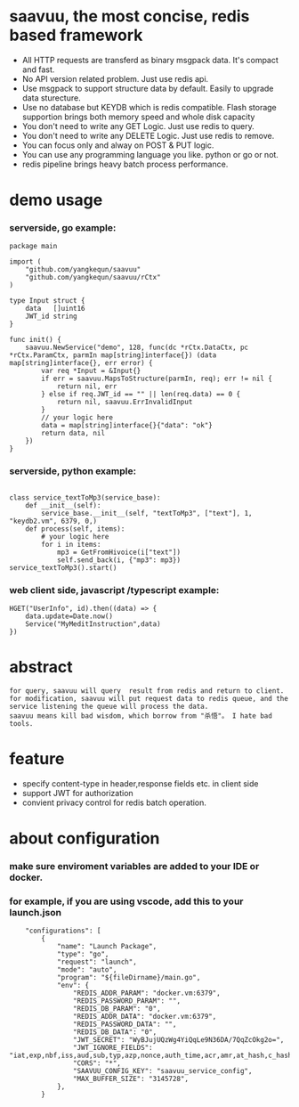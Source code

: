 # saavuu, the most concise, redis based framework
* All HTTP requests are transferd as binary msgpack data. It's compact and fast.
* No API version related problem. Just use redis api.
* Use msgpack to support structure data by default. Easily to upgrade data sturecture.
* Use no database but KEYDB which is redis compatible. Flash storage supportion brings both memory speed and whole disk capacity
* You don't need to write any GET Logic. Just use redis to query.
* You don't need to write any DELETE Logic. Just use redis to remove.
* You can focus only and alway on POST & PUT logic. 
* You can use any programming language you like. python or go or not.
* redis pipeline  brings heavy batch process performance.  

# demo usage
### serverside, go example:
```
package main

import (
	"github.com/yangkequn/saavuu"
	"github.com/yangkequn/saavuu/rCtx"
)

type Input struct {
	data   []uint16
	JWT_id string
}

func init() {
	saavuu.NewService("demo", 128, func(dc *rCtx.DataCtx, pc *rCtx.ParamCtx, parmIn map[string]interface{}) (data map[string]interface{}, err error) {
		var req *Input = &Input{}
		if err = saavuu.MapsToStructure(parmIn, req); err != nil {
			return nil, err
		} else if req.JWT_id == "" || len(req.data) == 0 {
			return nil, saavuu.ErrInvalidInput
		}
		// your logic here
		data = map[string]interface{}{"data": "ok"}
		return data, nil
	})
}
```

### serverside, python example:
```

class service_textToMp3(service_base):
    def __init__(self):
        service_base.__init__(self, "textToMp3", ["text"], 1, "keydb2.vm", 6379, 0,)
    def process(self, items):
        # your logic here
        for i in items:
            mp3 = GetFromHivoice(i["text"])
            self.send_back(i, {"mp3": mp3})
service_textToMp3().start()
```

### web client side, javascript /typescript example:
```
HGET("UserInfo", id).then((data) => {
    data.update=Date.now()
    Service("MyMeditInstruction",data)
})
```

# abstract    
    for query, saavuu will query  result from redis and return to client.
    for modification, saavuu will put request data to redis queue, and the service listening the queue will process the data.
    saavuu means kill bad wisdom, which borrow from "杀悟"。 I hate bad tools.


# feature
* specify content-type in header,response fields etc. in client side
* support JWT for authorization
* convient privacy control for redis batch operation.


# about configuration 
### make sure enviroment variables are added to your IDE or docker. 
### for example, if you are using vscode, add this to your launch.json
```
    "configurations": [
        {
            "name": "Launch Package",
            "type": "go",
            "request": "launch",
            "mode": "auto",
            "program": "${fileDirname}/main.go",
            "env": {
                "REDIS_ADDR_PARAM": "docker.vm:6379",
                "REDIS_PASSWORD_PARAM": "",
                "REDIS_DB_PARAM": "0",
                "REDIS_ADDR_DATA": "docker.vm:6379",
                "REDIS_PASSWORD_DATA": "",
                "REDIS_DB_DATA": "0",
                "JWT_SECRET": "WyBJujUQzWg4YiQqLe9N36DA/7QqZcOkg2o=",
                "JWT_IGNORE_FIELDS": "iat,exp,nbf,iss,aud,sub,typ,azp,nonce,auth_time,acr,amr,at_hash,c_hash,updated_at,nonce,auth_time,acr,amr,at_hash,c_hash,updated_at",
                "CORS": "*",
                "SAAVUU_CONFIG_KEY": "saavuu_service_config",
                "MAX_BUFFER_SIZE": "3145728",
            },
        }
```